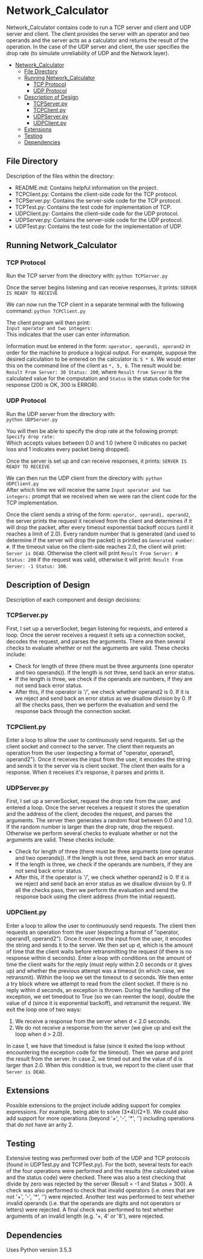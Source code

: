# Network_Calculator
<!-- add description of the project (the goal) -->
Network_Calculator contains code to run a TCP server and client and UDP server and client. The client provides the server with an operator and two operands and the server acts as a calculator and returns the result of the operation. In the case of the UDP server and client, the user specifies the drop rate (to simulate unreliability of UDP and the Network layer).

<!-- TOC depthFrom:1 depthTo:6 withLinks:1 updateOnSave:1 orderedList:0 -->

- [Network_Calculator](#networkcalculator)
	- [File Directory](#file-directory)
	- [Running Network_Calculator](#running-networkcalculator)
		- [TCP Protocol](#tcp-protocol)
		- [UDP Protocol](#udp-protocol)
	- [Description of Design](#description-of-design)
		- [TCPServer.py](#tcpserverpy)
		- [TCPClient.py](#tcpclientpy)
		- [UDPServer.py](#udpserverpy)
		- [UDPClient.py](#udpclientpy)
	- [Extensions](#extensions)
	- [Testing](#testing)
	- [Dependencies](#dependencies)

<!-- /TOC -->

<!-- description of files -->
## File Directory
Description of the files within the directory:
+ README.md: Contains helpful information on the project.
+ TCPClient.py: Contains the client-side code for the TCP protocol.
+ TCPServer.py: Contains the server-side code for the TCP protocol.
+ TCPTest.py: Contains the test code for implementation of TCP.
+ UDPClient.py: Contains the client-side code for the UDP protocol.
+ UDPServer.py: Contains the server-side code for the UDP protocol.
+ UDPTest.py: Contains the test code for the implementation of UDP.

<!-- add how to run the program  -->
## Running Network_Calculator
### TCP Protocol
Run the TCP server from the directory with: `python TCPServer.py`

Once the server begins listening and can receive responses, it prints:
`SERVER IS READY TO RECEIVE`    

We can now run the TCP client in a separate terminal with the following command:
`python TCPClient.py`    

The client program will then print:    
`Input operator and two integers:`    
This indicates that the user can enter information.

Information must be entered in the form:
`operator, operand1, operand2` in order for the machine to produce a logical output. For example, suppose the desired calculation to be entered on the calculator is:  `5 * 6`. We would enter this on the command line of the client as `*, 5, 6`. The result would be: `Result From Server: 30 Status: 200`, where `Result from Server` is the calculated value for the computation and `Status` is the status code for the response (200 is OK, 300 is ERROR).

### UDP Protocol
Run the UDP server from the directory with:   
`python UDPServer.py`   

You will then be able to specify the drop rate at the following prompt:   
`Specify drop rate:`    
Which accepts values between 0.0 and 1.0 (where 0 indicates no packet loss and 1 indicates every packet being dropped).

Once the server is set up and can receive responses, it prints:
`SERVER IS READY TO RECEIVE`

We can then run the UDP client from the directory with:
`python UDPClient.py`    
After which time we will receive the same
`Input operator and two integers:` prompt that we received when we were ran the client code for the TCP implementation.

Once the client sends a string of the form: `operator, operand1, operand2`, the server prints the request it received from the client and determines if it will drop the packet, after every timeout exponential backoff occurs (until it reaches a limit of 2.0). Every random number that is generated (and used to determine if the server will drop the packet) is printed as `Generated number: #`. If the timeout value on the client-side reaches 2.0, the client will print: `Server is DEAD`. Otherwise the client will print `Result From Server: # Status: 200` if the request was valid, otherwise it will print: `Result From Server: -1 Status: 300`.

## Description of Design
Description of each component and design decisions:
### TCPServer.py
First, I set up a serverSocket, began listening for requests, and entered a loop. Once the server receives a request it sets up a connection socket, decodes the request, and parses the arguments. There are then several checks to evaluate whether or not the arguments are valid. These checks include:
+ Check for length of three (there must be three arguments (one operator and two operands)). If the length is not three, send back an error status.
+ If the length is three, we check if the operands are numbers, if they are not send back error status.
+ After this, if the operator is '/', we check whether operand2 is 0. If it is we reject and send back an error status as we disallow division by 0.
If all the checks pass, then we perform the evaluation and send the response back through the connection socket.

### TCPClient.py
Enter a loop to allow the user to continuously send requests. Set up the client socket and connect to the server. The client then requests an operation from the user (expecting a format of "operator, operand1, operand2"). Once it receives the input from the user, it encodes the string and sends it to the server via is client socket. The client then waits for a response. When it receives it's response, it parses and prints it.

### UDPServer.py
First, I set up a serverSocket, request the drop rate from the user, and entered a loop. Once the server receives a request it stores the operation and the address of the client, decodes the request, and parses the arguments. The server then generates a random float between 0.0 and 1.0. If the random number is larger than the drop rate, drop the request. Otherwise we perform several checks to evaluate whether or not the arguments are valid. These checks include:
+ Check for length of three (there must be three arguments (one operator and two operands)). If the length is not three, send back an error status.
+ If the length is three, we check if the operands are numbers, if they are not send back error status.
+ After this, if the operator is '/', we check whether operand2 is 0. If it is we reject and send back an error status as we disallow division by 0.
If all the checks pass, then we perform the evaluation and send the response back using the client address (from the initial request).

### UDPClient.py
Enter a loop to allow the user to continuously send requests. The client then requests an operation from the user (expecting a format of "operator, operand1, operand2"). Once it receives the input from the user, it encodes the string and sends it to the server. We then set up d, which is the amount of time that the client waits before retransmitting the request (if there is no response within d seconds). Enter a loop with conditions on the amount of time the client waits for the reply (must reply within 2.0 seconds or it gives up) and whether the previous attempt was a timeout (in which case, we retransmit). Within the loop we set the timeout to d seconds. We then enter a try block where we attempt to read from the client socket. If there is no reply within d seconds, an exception is thrown. During the handling of the exception, we set timedout to True (so we can reenter the loop), double the value of d (since it is exponential backoff), and retransmit the request. We exit the loop one of two ways:
1. We receive a response from the server when d < 2.0 seconds.
2. We do not receive a response from the server (we give up and exit the loop when d > 2.0).   

In case 1, we have that timedout is false (since it exited the loop without encountering the exception code for the timeout). Then we parse and print the result from the server.
In case 2, we timed out and the value of d is larger than 2.0. When this condition is true, we report to the client user that `Server is DEAD`.

## Extensions
Possible extensions to the project include adding support for complex expressions. For example, being able to solve (3*4)/(2+1). We could also add support for more operations (beyond '+', '-', '\*', '\') including operations that do not have an arity 2.

## Testing
Extensive testing was performed over both of the UDP and TCP protocols (found in UDPTest.py and TCPTest.py). For the both, several tests for each of the four operations were performed and the results (the calculated value and the status code) were checked. There was also a test checking that divide by zero was rejected by the server (Result = -1 and Status = 300). A check was also performed to check that invalid operators (i.e. ones that are not '+', '-', '\*', '\') were rejected. Another test was performed to test whether invalid operands (i.e. that the operands are digits and not operators or letters) were rejected. A final check was performed to test whether arguments of an invalid length (e.g. '+, 4' or '8'), were rejected.

## Dependencies
Uses Python version 3.5.3
